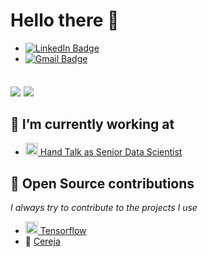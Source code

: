 # Hello there 👋

- [![LinkedIn Badge](https://img.shields.io/badge/-Ailton%20Felix-blue?style=flat-square&logo=Linkedin&logoColor=white&link=https://www.linkedin.com/in/ailton-felix-84810b116/)](https://www.linkedin.com/in/ailton-felix-84810b116/)
- [![Gmail Badge](https://img.shields.io/badge/-afdlf2@gmail.com-c14438?style=flat-square&logo=Gmail&logoColor=white&link=mailto:afdlf2@gmail.com)](mailto:afdlf2@gmail.com)

<!-- ## <img align="center" src="https://github-readme-stats.vercel.app/api?username=ailton-felix&count_private=true&show_icons=true&theme=merko" />  <img align="center" src="https://github-readme-stats.vercel.app/api/top-langs/?username=ailton-felix&exclude_repo=FwBoarding&theme=merko&layout=default" /> -->
## <img align="center" src="https://github-readme-stats.vercel.app/api?username=ailton-felix&count_private=true&show_icons=true&theme=merko" />  <img align="center" src="https://github-readme-stats.vercel.app/api/top-langs/?username=ailton-felix&count-private=true&theme=merko&layout=default" />

## 👷 I’m currently working at
  - <a style="max-width: 181px;" href="https://www.handtalk.me/br">
    <img class="avatar mr-1" alt="" height="20" width="20" src="https://avatars.githubusercontent.com/u/23121478?s=60&amp;v=4">
    Hand Talk as Senior Data Scientist 
    </a>



## 👯 Open Source contributions

*I always try to contribute to the projects I use*
- <a style="max-width: 181px;" href="https://github.com/tensorflow">
    <img class="avatar mr-1" alt="" height="20" width="20" src="https://avatars.githubusercontent.com/u/15658638?s=60&v=4">
    Tensorflow
    </a>
- 🍒 [Cereja](https://github.com/cereja-project/cereja)

<!--
**ailton-felix/ailton-felix** is a ✨ _special_ ✨ repository because its `README.md` (this file) appears on your GitHub profile.

Here are some ideas to get you started:

- 🔭 I’m currently working on ...
- 🌱 I’m currently learning ...
- 👯 I’m looking to collaborate on ...
- 🤔 I’m looking for help with ...
- 💬 Ask me about ...
- 📫 How to reach me: ...
- 😄 Pronouns: ...
- ⚡ Fun fact: ...
-->
